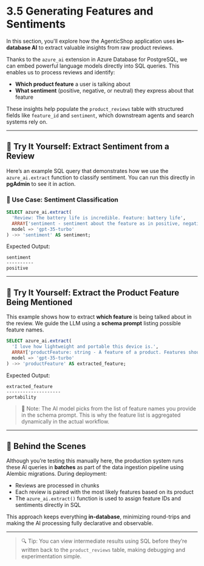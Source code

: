 # 3.5 Generating Features and Sentiments

In this section, you'll explore how the AgenticShop application uses **in-database AI** to extract valuable insights from raw product reviews.

Thanks to the `azure_ai` extension in Azure Database for PostgreSQL, we can embed powerful language models directly into SQL queries. This enables us to process reviews and identify:

- **Which product feature** a user is talking about
- **What sentiment** (positive, negative, or neutral) they express about that feature

These insights help populate the `product_reviews` table with structured fields like `feature_id` and `sentiment`, which downstream agents and search systems rely on.

---

## 🧪 Try It Yourself: Extract Sentiment from a Review

Here’s an example SQL query that demonstrates how we use the `azure_ai.extract` function to classify sentiment. You can run this directly in **pgAdmin** to see it in action.

### 📌 Use Case: Sentiment Classification

```sql
SELECT azure_ai.extract(
  'Review: The battery life is incredible. Feature: battery life',
  ARRAY['sentiment - sentiment about the feature as in positive, negative, or neutral'],
  model => 'gpt-35-turbo'
) ->> 'sentiment' AS sentiment;
```

Expected Output:

```
sentiment
----------
positive
```

---

## 🧪 Try It Yourself: Extract the Product Feature Being Mentioned

This example shows how to extract **which feature** is being talked about in the review. We guide the LLM using a **schema prompt** listing possible feature names.

```sql
SELECT azure_ai.extract(
  'I love how lightweight and portable this device is.',
  ARRAY['productFeature: string - A feature of a product. Features should be from: weight, battery life, screen quality, portability or NULL'],
  model => 'gpt-35-turbo'
) ->> 'productFeature' AS extracted_feature;
```

Expected Output:

```
extracted_feature
--------------------
portability
```

> 🧠 Note: The AI model picks from the list of feature names you provide in the schema prompt. This is why the feature list is aggregated dynamically in the actual workflow.

---

## 🧩 Behind the Scenes

Although you’re testing this manually here, the production system runs these AI queries in **batches** as part of the data ingestion pipeline using Alembic migrations. During deployment:

- Reviews are processed in chunks
- Each review is paired with the most likely features based on its product
- The `azure_ai.extract()` function is used to assign feature IDs and sentiments directly in SQL

This approach keeps everything **in-database**, minimizing round-trips and making the AI processing fully declarative and observable.

---

> 🔍 Tip: You can view intermediate results using SQL before they’re written back to the `product_reviews` table, making debugging and experimentation simple.
